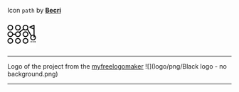 Icon `path` by [**Becri**](https://www.flaticon.com/ru/authors/becris)

![](logo/png/icon-ref.png)

---
Logo of the project from the [myfreelogomaker](https://myfreelogomaker.com/)
 ![](logo/png/Black logo - no background.png)

 ---